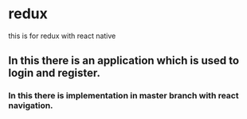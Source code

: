 # redux
this is for redux with react native

## In this there is an application which is used to login and register.

### In this there is implementation in master branch with react navigation.
